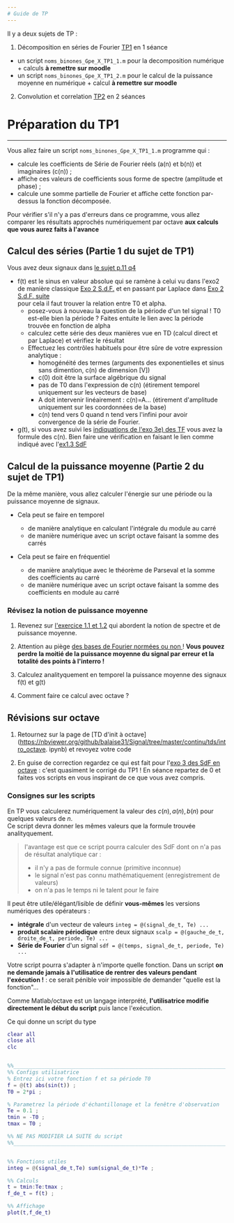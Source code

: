 ```yaml
---
# Guide de TP
---
```



Il y a deux sujets de TP :

1. Décomposition en séries de Fourier [TP1](https://moodle.insa-toulouse.fr/mod/resource/view.php?id=24774) en 1 séance
  - un script `noms_binones_Gpe_X_TP1_1.m` pour la decomposition numérique + calculs **à remettre sur moodle**
  - un script `noms_binones_Gpe_X_TP1_2.m` pour le calcul de la puissance moyenne en numérique + calcul **à remettre sur moodle**
    
2. Convolution et correlation [TP2](https://moodle.insa-toulouse.fr/mod/resource/view.php?id=24774) en 2 séances



# Préparation du TP1
---

Vous allez faire un script `noms_binones_Gpe_X_TP1_1.m` programme qui :
- calcule les coefficients de Série de Fourier réels (a(n) et b(n)) et imaginaires (c(n)) ;
- affiche ces valeurs de coefficients sous forme de spectre (amplitude et phase) ;
- calcule une somme partielle de Fourier et affiche cette fonction par-dessus la fonction décomposée.

Pour vérifier s'il n'y a pas d'erreurs dans ce programme, vous allez comparer les résultats approchés numériquement par octave **aux calculs que vous aurez faits à l'avance**

## Calcul des séries (Partie 1 du sujet de TP1)

Vous avez deux signaux dans [le sujet p.11 q4](https://moodle.insa-toulouse.fr/mod/resource/view.php?id=24774#page=11)
- f(t) est le sinus en valeur absolue qui se ramène à celui vu dans l'exo2 de manière classique [Exo 2 S.d.F.](https://nbviewer.org/github/balaise31/Signal/blob/master/continu/tds/ch5_s6_series.ipynb#Exercice-2-:) et en passant par Laplace dans [Exo 2 S.d.F. suite](https://nbviewer.org/github/balaise31/Signal/blob/master/continu/tds/ch5_s9_series.ipynb#Faire-le-lien-avec-Laplace-(exo-2))  
pour cela il faut trouver la relation entre T0 et alpha.
  - posez-vous à nouveau la question de la période d'un tel signal ! T0 est-elle bien la période ? Faites entuite le lien avec la période trouvée en fonction de alpha   
  - calculez cette série des deux manières vue en TD (calcul direct et par Laplace) et vérifiez le résultat
  - Effectuez les contrôles habituels pour être sûre de votre expression analytique :
    + homogénéité des termes (arguments des exponentielles et sinus sans dimention, c(n) de dimension [V])
    + c(0) doit être la surface algébrique du signal
    + pas de T0 dans l'expression de c(n) (étirement temporel uniquement sur les vecteurs de base)
    + A doit intervenir linéairement : c(n)=A... (étirement d'amplitude uniquement sur les coordonnées de la base)
    + c(n) tend vers 0 quand n tend vers l'infini pour avoir convergence de la série de Fourier.
- g(t), si vous avez suivi les [indiquations de l'exo 3e) des TF](https://nbviewer.org/github/balaise31/Signal/blob/master/continu/tds/ch6_tf.ipynb#Exercice-3) vous avez la formule des c(n). Bien faire une vérification en faisant le lien comme indiqué avec l'[ex1.3 SdF](https://moodle.insa-toulouse.fr/mod/resource/view.php?id=24741#page=95)

## Calcul de la puissance moyenne (Partie 2 du sujet de TP1)

De la même manière, vous allez calculer l'énergie sur une période ou la puissance moyenne de signaux.  

- Cela peut se faire en temporel
  + de manière analytique en calculant l'intégrale du module au carré
  + de manière numérique avec un script octave faisant la somme des carrés 

- Cela peut se faire en fréquentiel
  + de manière analytique avec le théorème de Parseval et la somme des coefficients au carré
  + de manière numérique avec un script octave faisant la somme des coefficients en module au carré

### Révisez la notion de puissance moyenne 

1. Revenez sur [l'exercice 1.1 et 1.2](https://nbviewer.org/github/balaise31/Signal/blob/master/continu/tds/ch5_s9_series.ipynb#Exercice-1.1-et-1.2) qui abordent la notion de spectre et de puissance moyenne.

2. Attention au piège [des bases de Fourier normées ou non ](https://nbviewer.org/github/balaise31/Signal/blob/master/continu/tds/intro_series.ipynb#Coefs-de-Fourier-avec-une-base-imaginaire-norm%C3%A9e-:-c(n)) ! **Vous pouvez perdre la moitié de la puissance moyenne du signal par erreur et la totalité des points à l'interro !**

3. Calculez analityquement en temporel la puissance moyenne des signaux f(t) et g(t)

4. Comment faire ce calcul avec octave ?

## Révisions sur octave

1. Retournez sur la page de [TD d'init à octave](https://nbviewer.org/github/balaise31/Signal/tree/master/continu/tds/intro_octave. ipynb) et revoyez votre code

2. En guise de correction regardez ce qui est fait pour l'[exo 3 des SdF en octave](https://nbviewer.org/github/balaise31/Signal/tree/master/continu/tds/Series_exo3_pour_TP.ipynb) : c'est quasiment le corrigé du TP1 ! En séance repartez de 0 et faites vos scripts en vous inspirant de ce que vous avez compris.

### Consignes sur les scripts

En TP vous calculerez numériquement la valeur des $c(n), a(n), b(n)$ pour quelques valeurs de $n$.  
Ce script devra donner les mêmes valeurs que la formule trouvée analityquement.

> l'avantage est que ce script pourra calculer des SdF dont on n'a pas de résultat analytique car :
> - il n'y a pas de formule connue (primitive inconnue)
> - le signal n'est pas connu mathématiquement (enregistrement de valeurs)
> - on n'a pas le temps ni le talent pour le faire 

Il peut être utile/élégant/lisible de définir **vous-mêmes** les versions numériques des opérateurs :
- **intégrale** d'un vecteur de valeurs `integ = @(signal_de_t, Te) ...` 
- **produit scalaire périodique** entre deux signaux `scalp = @(gauche_de_t, droite_de_t, periode, Te) ...` 
- **Série de Fourier** d'un signal `sdf = @(temps, signal_de_t, periode, Te) ...`

Votre script pourra s'adapter à n'importe quelle fonction. Dans un script **on ne demande jamais à l'utilisatice de rentrer des valeurs pendant l'exécution !** : ce serait pénible voir impossible de demander "quelle est la fonction"...

Comme Matlab/octave est un langage interprété, **l'utilisatrice modifie directement le début du script** puis lance l'exécution.

Ce qui donne un script du type 

```matlab
clear all
close all
clc 


%%____________________________________________________________________
%% Configs utilisatrice
% Entrez ici votre fonction f et sa période T0
f = @(t) abs(sin(t)) ;
T0 = 2*pi ;

% Parametrez la période d'échantillonage et la fenêtre d'observation 
Te = 0.1 ;
tmin = -T0 ; 
tmax = T0 ;

%% NE PAS MODIFIER LA SUITE du script
%%____________________________________________________________________


%% Fonctions utiles
integ = @(signal_de_t,Te) sum(signal_de_t)*Te ;

%% Calculs 
t = tmin:Te:tmax ;
f_de_t = f(t) ;

%% Affichage
plot(t,f_de_t)


```